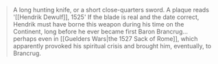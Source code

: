 > A long hunting knife, or a short close-quarters sword. A plaque reads '[[Hendrik Dewulf]], 1525'
> If the blade is real and the date correct, Hendrik must have borne this weapon during his time on the Continent, long before he ever became first Baron Brancrug… perhaps even in [[Guelders Wars|the 1527 Sack of Rome]], which apparently provoked his spiritual crisis and brought him, eventually, to Brancrug.